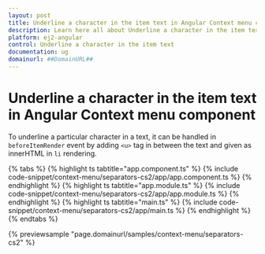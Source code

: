 ```yaml
---
layout: post
title: Underline a character in the item text in Angular Context menu component | Syncfusion
description: Learn here all about Underline a character in the item text in Syncfusion Angular Context menu component of Syncfusion Essential JS 2 and more.
platform: ej2-angular
control: Underline a character in the item text 
documentation: ug
domainurl: ##DomainURL##
---
```


# Underline a character in the item text in Angular Context menu component

To underline a particular character in a text, it can be handled in `beforeItemRender` event by adding `<u>` tag in between the text and given as innerHTML in `li` rendering.

{% tabs %}
{% highlight ts tabtitle="app.component.ts" %}
{% include code-snippet/context-menu/separators-cs2/app/app.component.ts %}
{% endhighlight %}
{% highlight ts tabtitle="app.module.ts" %}
{% include code-snippet/context-menu/separators-cs2/app/app.module.ts %}
{% endhighlight %}
{% highlight ts tabtitle="main.ts" %}
{% include code-snippet/context-menu/separators-cs2/app/main.ts %}
{% endhighlight %}
{% endtabs %}
  
{% previewsample "page.domainurl/samples/context-menu/separators-cs2" %}
